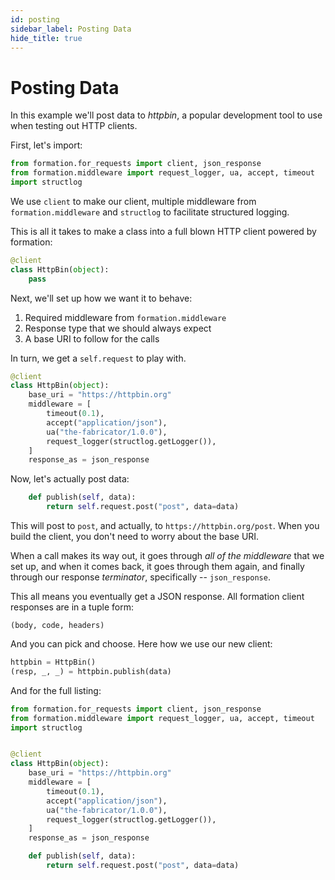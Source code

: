 ```yaml
---
id: posting
sidebar_label: Posting Data
hide_title: true
---
```

# Posting Data

In this example we'll post data to _httpbin_, a popular development tool to use when testing out HTTP clients.

First, let's import:

```py
from formation.for_requests import client, json_response
from formation.middleware import request_logger, ua, accept, timeout
import structlog
```

We use `client` to make our client, multiple middleware from `formation.middleware` and `structlog` to facilitate structured logging.


This is all it takes to make a class into a full blown HTTP client powered by formation:

```py
@client
class HttpBin(object):
    pass
```

Next, we'll set up how we want it to behave:

1. Required middleware from `formation.middleware`
2. Response type that we should always expect
3. A base URI to follow for the calls


In turn, we get a `self.request` to play with.

```py
@client
class HttpBin(object):
    base_uri = "https://httpbin.org"
    middleware = [
        timeout(0.1),
        accept("application/json"),
        ua("the-fabricator/1.0.0"),
        request_logger(structlog.getLogger()),
    ]
    response_as = json_response
```

Now, let's actually post data:

```py
    def publish(self, data):
        return self.request.post("post", data=data)
```

This will post to `post`, and actually, to `https://httpbin.org/post`. When you build the client, you don't need to worry about the base URI.

When a call makes its way out, it goes through _all of the middleware_ that we set up, and when it comes back, it goes through them again, and finally through our response _terminator_, specifically -- `json_response`.

This all means you eventually get a JSON response. All formation client responses are in a tuple form:

```
(body, code, headers)
```

And you can pick and choose. Here how we use our new client:

```py
httpbin = HttpBin()
(resp, _, _) = httpbin.publish(data)
```

And for the full listing:

```py
from formation.for_requests import client, json_response
from formation.middleware import request_logger, ua, accept, timeout
import structlog


@client
class HttpBin(object):
    base_uri = "https://httpbin.org"
    middleware = [
        timeout(0.1),
        accept("application/json"),
        ua("the-fabricator/1.0.0"),
        request_logger(structlog.getLogger()),
    ]
    response_as = json_response

    def publish(self, data):
        return self.request.post("post", data=data)
```
